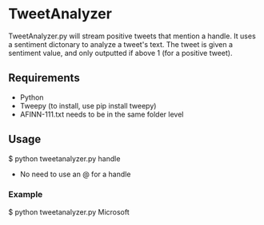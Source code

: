 # TweetAnalyzer

TweetAnalyzer.py will stream positive tweets that mention a handle. It uses a sentiment dictonary to analyze a tweet's text. The tweet is given a sentiment value, and only outputted if above 1 (for a positive tweet).

## Requirements
* Python
* Tweepy (to install, use pip install tweepy)
* AFINN-111.txt needs to be in the same folder level

## Usage
$ python tweetanalyzer.py handle
* No need to use an @ for a handle

### Example
$ python tweetanalyzer.py Microsoft